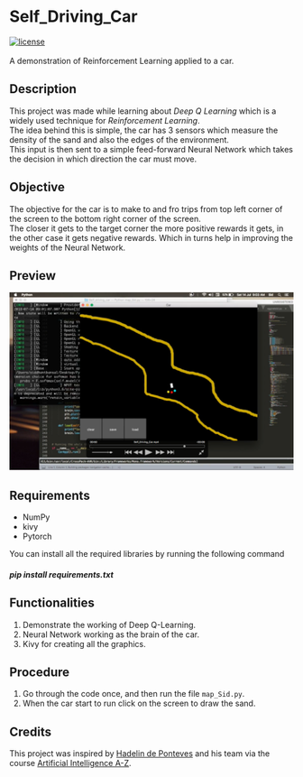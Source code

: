 # Self_Driving_Car
[![license](https://img.shields.io/github/license/mashape/apistatus.svg)](LICENSE)<br><br>
A demonstration of Reinforcement Learning applied to a car.
## Description
This project was made while learning about *Deep Q Learning* which is a widely used technique for *Reinforcement Learning*.<br>
The idea behind this is simple, the car has 3 sensors which measure the density of the sand and also the edges of the environment.<br>
This input is then sent to a simple feed-forward Neural Network which takes the decision in which direction the car must move.<br>
## Objective
The objective for the car is to make to and fro trips from top left corner of the screen to the bottom right corner of the screen.<br>
The closer it gets to the target corner the more positive rewards it gets, in the other case it gets negative rewards. Which in turns help in improving the weights of the Neural Network.
## Preview
[![IMAGE ALT TEXT](https://github.com/Sid2697/Self_Driving_Car/blob/master/Thumbnail.png)](https://www.youtube.com/watch?v=ZRDK-vmoAog)
## Requirements
- NumPy
- kivy
- Pytorch<br>

You can install all the required libraries by running the following command
##### pip install requirements.txt
## Functionalities
1. Demonstrate the working of Deep Q-Learning.
2. Neural Network working as the brain of the car.
3. Kivy for creating all the graphics.
## Procedure
1. Go through the code once, and then run the file `map_Sid.py`.
2. When the car start to run click on the screen to draw the sand. <br>
## Credits
This project was inspired by [Hadelin de Ponteves](https://www.linkedin.com/in/hadelin-de-ponteves-1425ba5b/) and his team via the course [Artificial Intelligence A-Z](https://www.udemy.com/artificial-intelligence-az/).

